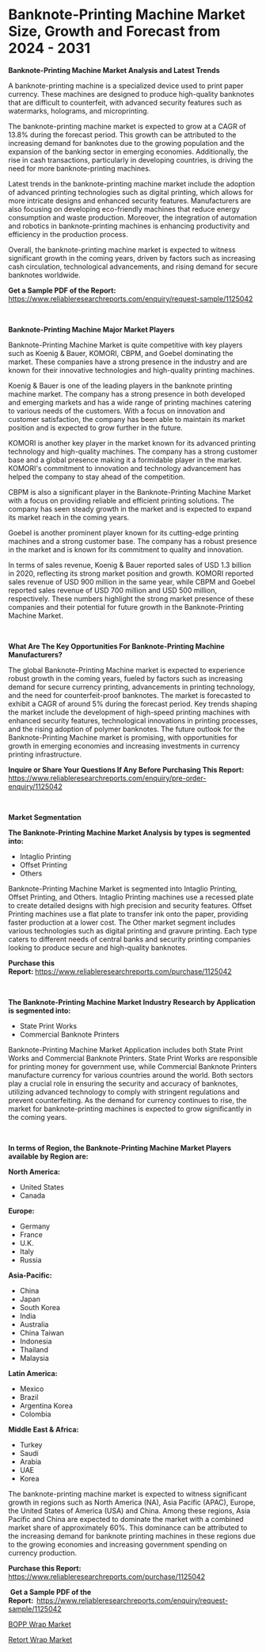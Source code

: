 <p><h1>Banknote-Printing Machine Market Size, Growth and Forecast from 2024 - 2031</h1></p><p><strong>Banknote-Printing Machine Market Analysis and Latest Trends</strong></p>
<p><p>A banknote-printing machine is a specialized device used to print paper currency. These machines are designed to produce high-quality banknotes that are difficult to counterfeit, with advanced security features such as watermarks, holograms, and microprinting.</p><p>The banknote-printing machine market is expected to grow at a CAGR of 13.8% during the forecast period. This growth can be attributed to the increasing demand for banknotes due to the growing population and the expansion of the banking sector in emerging economies. Additionally, the rise in cash transactions, particularly in developing countries, is driving the need for more banknote-printing machines.</p><p>Latest trends in the banknote-printing machine market include the adoption of advanced printing technologies such as digital printing, which allows for more intricate designs and enhanced security features. Manufacturers are also focusing on developing eco-friendly machines that reduce energy consumption and waste production. Moreover, the integration of automation and robotics in banknote-printing machines is enhancing productivity and efficiency in the production process.</p><p>Overall, the banknote-printing machine market is expected to witness significant growth in the coming years, driven by factors such as increasing cash circulation, technological advancements, and rising demand for secure banknotes worldwide.</p></p>
<p><strong>Get a Sample PDF of the Report:&nbsp;</strong> <a href="https://www.reliableresearchreports.com/enquiry/request-sample/1125042">https://www.reliableresearchreports.com/enquiry/request-sample/1125042</a></p>
<p>&nbsp;</p>
<p><strong>Banknote-Printing Machine Major Market Players</strong></p>
<p><p>Banknote-Printing Machine Market is quite competitive with key players such as Koenig & Bauer, KOMORI, CBPM, and Goebel dominating the market. These companies have a strong presence in the industry and are known for their innovative technologies and high-quality printing machines.</p><p>Koenig & Bauer is one of the leading players in the banknote printing machine market. The company has a strong presence in both developed and emerging markets and has a wide range of printing machines catering to various needs of the customers. With a focus on innovation and customer satisfaction, the company has been able to maintain its market position and is expected to grow further in the future.</p><p>KOMORI is another key player in the market known for its advanced printing technology and high-quality machines. The company has a strong customer base and a global presence making it a formidable player in the market. KOMORI's commitment to innovation and technology advancement has helped the company to stay ahead of the competition.</p><p>CBPM is also a significant player in the Banknote-Printing Machine Market with a focus on providing reliable and efficient printing solutions. The company has seen steady growth in the market and is expected to expand its market reach in the coming years.</p><p>Goebel is another prominent player known for its cutting-edge printing machines and a strong customer base. The company has a robust presence in the market and is known for its commitment to quality and innovation.</p><p>In terms of sales revenue, Koenig & Bauer reported sales of USD 1.3 billion in 2020, reflecting its strong market position and growth. KOMORI reported sales revenue of USD 900 million in the same year, while CBPM and Goebel reported sales revenue of USD 700 million and USD 500 million, respectively. These numbers highlight the strong market presence of these companies and their potential for future growth in the Banknote-Printing Machine Market.</p></p>
<p>&nbsp;</p>
<p><strong>What Are The Key Opportunities For Banknote-Printing Machine Manufacturers?</strong></p>
<p><p>The global Banknote-Printing Machine market is expected to experience robust growth in the coming years, fueled by factors such as increasing demand for secure currency printing, advancements in printing technology, and the need for counterfeit-proof banknotes. The market is forecasted to exhibit a CAGR of around 5% during the forecast period. Key trends shaping the market include the development of high-speed printing machines with enhanced security features, technological innovations in printing processes, and the rising adoption of polymer banknotes. The future outlook for the Banknote-Printing Machine market is promising, with opportunities for growth in emerging economies and increasing investments in currency printing infrastructure.</p></p>
<p><strong>Inquire or Share Your Questions If Any Before Purchasing This Report:</strong> <a href="https://www.reliableresearchreports.com/enquiry/pre-order-enquiry/1125042">https://www.reliableresearchreports.com/enquiry/pre-order-enquiry/1125042</a></p>
<p>&nbsp;</p>
<p><strong>Market Segmentation</strong></p>
<p><strong>The Banknote-Printing Machine Market Analysis by types is segmented into:</strong></p>
<p><ul><li>Intaglio Printing</li><li>Offset Printing</li><li>Others</li></ul></p>
<p><p>Banknote-Printing Machine Market is segmented into Intaglio Printing, Offset Printing, and Others. Intaglio Printing machines use a recessed plate to create detailed designs with high precision and security features. Offset Printing machines use a flat plate to transfer ink onto the paper, providing faster production at a lower cost. The Other market segment includes various technologies such as digital printing and gravure printing. Each type caters to different needs of central banks and security printing companies looking to produce secure and high-quality banknotes.</p></p>
<p><strong>Purchase this Report:&nbsp;</strong><a href="https://www.reliableresearchreports.com/purchase/1125042">https://www.reliableresearchreports.com/purchase/1125042</a></p>
<p>&nbsp;</p>
<p><strong>The Banknote-Printing Machine Market Industry Research by Application is segmented into:</strong></p>
<p><ul><li>State Print Works</li><li>Commercial Banknote Printers</li></ul></p>
<p><p>Banknote-Printing Machine Market Application includes both State Print Works and Commercial Banknote Printers. State Print Works are responsible for printing money for government use, while Commercial Banknote Printers manufacture currency for various countries around the world. Both sectors play a crucial role in ensuring the security and accuracy of banknotes, utilizing advanced technology to comply with stringent regulations and prevent counterfeiting. As the demand for currency continues to rise, the market for banknote-printing machines is expected to grow significantly in the coming years.</p></p>
<p>&nbsp;</p>
<p><strong>In terms of Region, the Banknote-Printing Machine Market Players available by Region are:</strong></p>
<p>
    <p> <strong> North America: </strong>
        <ul>
            <li>United States</li>
            <li>Canada</li>
        </ul>
        </p> 
    <p> <strong> Europe: </strong>
        <ul>
            <li>Germany</li>
            <li>France</li>
            <li>U.K.</li>
            <li>Italy</li>
            <li>Russia</li>
        </ul>
        </p> 
    <p> <strong> Asia-Pacific: </strong>
        <ul>
            <li>China</li>
            <li>Japan</li>
            <li>South Korea</li>
            <li>India</li>
            <li>Australia</li>
            <li>China Taiwan</li>
            <li>Indonesia</li>
            <li>Thailand</li>
            <li>Malaysia</li>
        </ul>
        </p> 
    <p> <strong> Latin America: </strong>
        <ul>
            <li>Mexico</li>
            <li>Brazil</li>
            <li>Argentina Korea</li>
            <li>Colombia</li>
        </ul>
        </p> 
    <p> <strong> Middle East & Africa: </strong>
        <ul>
            <li>Turkey</li>
            <li>Saudi</li>
            <li>Arabia</li>
            <li>UAE</li>
            <li>Korea</li>
        </ul>
    </p>
    </p>
<p><p>The banknote-printing machine market is expected to witness significant growth in regions such as North America (NA), Asia Pacific (APAC), Europe, the United States of America (USA) and China. Among these regions, Asia Pacific and China are expected to dominate the market with a combined market share of approximately 60%. This dominance can be attributed to the increasing demand for banknote printing machines in these regions due to the growing economies and increasing government spending on currency production.</p></p>
<p><strong>Purchase this Report: </strong><a href="https://www.reliableresearchreports.com/purchase/1125042">https://www.reliableresearchreports.com/purchase/1125042</a></p>
<p>&nbsp;<strong>Get a Sample PDF of the Report:&nbsp;&nbsp;</strong><a href="https://www.reliableresearchreports.com/enquiry/request-sample/1125042">https://www.reliableresearchreports.com/enquiry/request-sample/1125042</a></p>
<p><strong></strong></p>
<p><p><a href="https://issuu.com/reportprime-2/docs/bopp-wrap-market-size-2030.pptx">BOPP Wrap Market</a></p><p><a href="https://issuu.com/reportprime-2/docs/retort-wrap-market-size-2030.pptx">Retort Wrap Market</a></p></p>